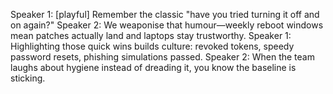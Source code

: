 Speaker 1: [playful] Remember the classic "have you tried turning it off and on again?"
Speaker 2: We weaponise that humour—weekly reboot windows mean patches actually land and laptops stay trustworthy.
Speaker 1: Highlighting those quick wins builds culture: revoked tokens, speedy password resets, phishing simulations passed.
Speaker 2: When the team laughs about hygiene instead of dreading it, you know the baseline is sticking.
